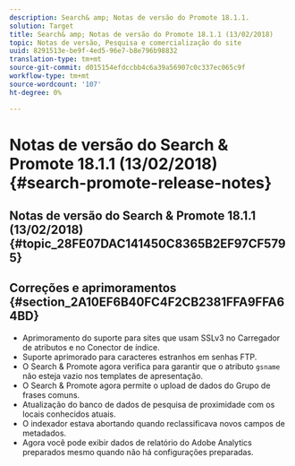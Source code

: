 ```yaml
---
description: Search& amp; Notas de versão do Promote 18.1.1.
solution: Target
title: Search& amp; Notas de versão do Promote 18.1.1 (13/02/2018)
topic: Notas de versão, Pesquisa e comercialização do site
uuid: 8291513e-be9f-4ed5-96e7-b8e796b98832
translation-type: tm+mt
source-git-commit: d015154efdccbb4c6a39a56907c0c337ec065c9f
workflow-type: tm+mt
source-wordcount: '107'
ht-degree: 0%

---
```



# Notas de versão do Search &amp; Promote 18.1.1 (13/02/2018){#search-promote-release-notes}

## Notas de versão do Search &amp; Promote 18.1.1 (13/02/2018) {#topic_28FE07DAC141450C8365B2EF97CF5795}

## Correções e aprimoramentos {#section_2A10EF6B40FC4F2CB2381FFA9FFA64BD}

* Aprimoramento do suporte para sites que usam SSLv3 no Carregador de atributos e no Conector de índice.
* Suporte aprimorado para caracteres estranhos em senhas FTP.
* O Search &amp; Promote agora verifica para garantir que o atributo `gsname` não esteja vazio nos templates de apresentação.
* O Search &amp; Promote agora permite o upload de dados do Grupo de frases comuns.
* Atualização do banco de dados de pesquisa de proximidade com os locais conhecidos atuais.
* O indexador estava abortando quando reclassificava novos campos de metadados.
* Agora você pode exibir dados de relatório do Adobe Analytics preparados mesmo quando não há configurações preparadas.


